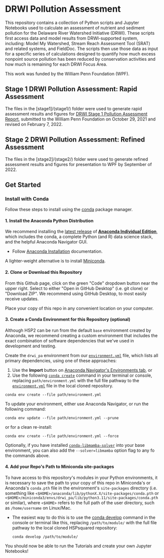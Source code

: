 # DRWI Pollution Assessment

This repository contains a collection of Python scripts and Jupyter Notebooks used to calculate an assessment of nutrient and sediment pollution for the Delaware River Watershed Initiative (DRWI). These scripts first access data and model results from DRWI-supported system, including: Model My Watershed, Stream Reach Assessment Tool (SRAT) and related systems, and FieldDoc. The scripts then use those data as input for a specific series of calculations designed to quantify how much excess nonpoint source pollution has been reduced by conservation activities and how much is remaining for each DRWI Focus Area.

This work was funded by the William Penn Foundation (WPF).

## Stage 1 DRWI Pollution Assessment: Rapid Assessment

The files in the [stage1]/(stage1/) folder were used to generate rapid assessment results and figures for [DRWI Stage 1 Pollution Assessment Report](https://docs.google.com/document/d/15YHDevp93MJGsngxUvodJbf7kXwgkgU4LgBXOAt35Rc/edit?usp=sharing), submitted to the William Penn Foundation on October 29, 2021 and revised on February 7, 2022.

## Stage 2 DRWI Pollution Assessment: Refined Assessment

The files in the [stage2]/(stage2/) folder were used to generate refined assessment results and figures for presentation to WPF by September of 2022.

## Get Started

### Install with Conda

Follow these steps to install using the [conda](https://docs.conda.io/en/latest/) package manager.

#### 1. Install the Anaconda Python Distribution

We recommend installing the [latest release](https://docs.anaconda.com/anaconda/reference/release-notes/) of [**Anaconda Individual Edition**](https://www.anaconda.com/distribution), which includes the conda, a complete Python (and R) data science stack, and the helpful Anaconda Navigator GUI.
- Follow [Anaconda Installation](https://docs.anaconda.com/anaconda/install/) documentation.

A lighter-weight alternative is to install [Miniconda](https://docs.conda.io/en/latest/miniconda.html).

#### 2. Clone or Download this Repository

From this Github page, click on the green "Code" dropdown button near the upper right. Select to either "Open in GitHub Desktop" (i.e. git clone) or "Download ZIP". We recommend using GitHub Desktop, to most easily receive updates.

Place your copy of this repo in any convenient location on your computer.

#### 3. Create a Conda Environment for this Repository (optional)

Although HSP2 can be run from the default `base` environment created by Anaconda, we recommend creating a custom environment that includes the exact combination of software dependencies that we've used in development and testing.

Create the `drwi_pa` environment from our [`environment.yml`](environment.yml) file, which lists all primary dependencies, using one of these approaches: 
1. Use the **Import** button on [Anaconda Navigator's Environments tab](https://docs.anaconda.com/anaconda/navigator/overview/#environments-tab), or 
2. Use the following [`conda create`](https://docs.conda.io/projects/conda/en/latest/user-guide/getting-started.html#managing-environments) command in your terminal or console,  replacing `path/environment.yml` with the full file pathway to the [`environment.yml`](environment.yml) file in the local cloned repository.

```shell
conda env create --file path/environment.yml
```

To update your environment, either use Anaconda Navigator, or run the following command:  

```shell
conda env update --file path/environment.yml --prune
```

or for a clean re-install:

```shell
conda env create --file path/environment.yml --force
```

Optionally, if you have installed [`conda-libmamba-solver`](https://conda.github.io/conda-libmamba-solver/getting-started/) into your base environment, you can also add the `--solver=libmamba` option flag to any fo the commands above.


#### 4. Add your Repo's Path to Miniconda site-packages

To have access to this repository's modules in your Python environments, it is necessary to save the path to your copy of this repo in Miniconda's or Anaconda's `conda.pth` file in the environment's `site-packages` directory (i.e. something like `<$HOME>/anaconda/lib/pythonX.X/site-packages/conda.pth` or `<$HOME>/miniconda3/envs/drwi_pa/lib/python3.11/site-packages/conda.pth` or similar), where `<$HOME>` refers to the full path of the user directory, such as `/home/username` on Linux/Mac.

- The easiest way to do this is to use the [conda develop](https://docs.conda.io/projects/conda-build/en/latest/resources/commands/conda-develop.html) command in the console or terminal like this, replacing `/path/to/module/` with the full file pathway to the local cloned HSPsquared repository:

    ```console
    conda develop /path/to/module/
    ```

You should now be able to run the Tutorials and create your own Jupyter Notebooks!

